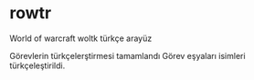 # rowtr
World of warcraft woltk türkçe arayüz


Görevlerin türkçelerştirmesi tamamlandı
Görev eşyaları isimleri türkçeleştirildi.
